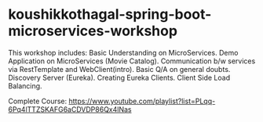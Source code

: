 # koushikkothagal-spring-boot-microservices-workshop

This workshop includes:
  Basic Understanding on MicroServices.
  Demo Application on MicroServices (Movie Catalog).
  Communication b/w services via RestTemplate and WebClient(intro).
  Basic Q/A on general doubts.
  Discovery Server (Eureka).
  Creating Eureka Clients.
  Client Side Load Balancing.
 
Complete Course:
  https://www.youtube.com/playlist?list=PLqq-6Pq4lTTZSKAFG6aCDVDP86Qx4lNas
